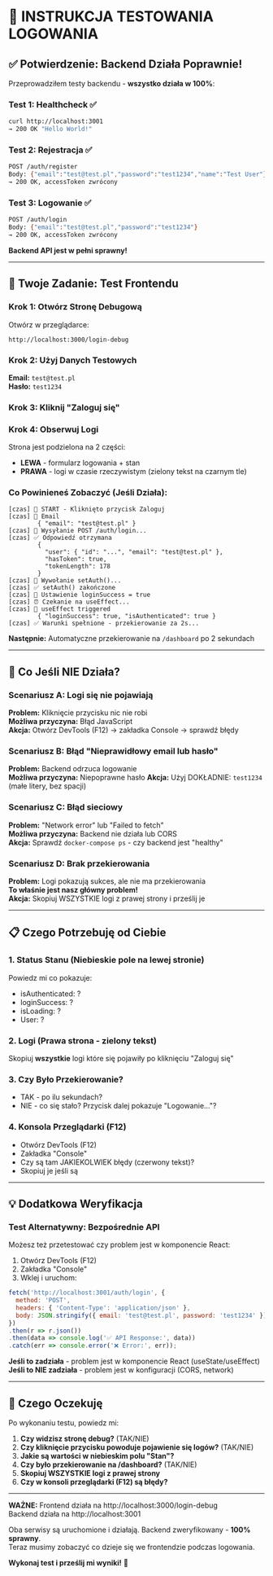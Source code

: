 # 🧪 INSTRUKCJA TESTOWANIA LOGOWANIA

## ✅ Potwierdzenie: Backend Działa Poprawnie!

Przeprowadziłem testy backendu - **wszystko działa w 100%**:

### Test 1: Healthcheck ✅
```bash
curl http://localhost:3001
→ 200 OK "Hello World!"
```

### Test 2: Rejestracja ✅
```bash
POST /auth/register
Body: {"email":"test@test.pl","password":"test1234","name":"Test User"}
→ 200 OK, accessToken zwrócony
```

### Test 3: Logowanie ✅
```bash
POST /auth/login  
Body: {"email":"test@test.pl","password":"test1234"}
→ 200 OK, accessToken zwrócony
```

**Backend API jest w pełni sprawny!**

---

## 🎯 Twoje Zadanie: Test Frontendu

### Krok 1: Otwórz Stronę Debugową

Otwórz w przeglądarce:
```
http://localhost:3000/login-debug
```

### Krok 2: Użyj Danych Testowych

**Email:** `test@test.pl`  
**Hasło:** `test1234`

### Krok 3: Kliknij "Zaloguj się"

### Krok 4: Obserwuj Logi

Strona jest podzielona na 2 części:
- **LEWA** - formularz logowania + stan
- **PRAWA** - logi w czasie rzeczywistym (zielony tekst na czarnym tle)

### Co Powinieneś Zobaczyć (Jeśli Działa):

```
[czas] 🔵 START - Kliknięto przycisk Zaloguj
[czas] 📧 Email
        { "email": "test@test.pl" }
[czas] 📡 Wysyłanie POST /auth/login...
[czas] ✅ Odpowiedź otrzymana
        {
          "user": { "id": "...", "email": "test@test.pl" },
          "hasToken": true,
          "tokenLength": 178
        }
[czas] 💾 Wywołanie setAuth()...
[czas] ✅ setAuth() zakończone
[czas] 🎯 Ustawienie loginSuccess = true
[czas] ⏰ Czekanie na useEffect...
[czas] 🔄 useEffect triggered
        { "loginSuccess": true, "isAuthenticated": true }
[czas] ✅ Warunki spełnione - przekierowanie za 2s...
```

**Następnie:** Automatyczne przekierowanie na `/dashboard` po 2 sekundach

---

## 🐛 Co Jeśli NIE Działa?

### Scenariusz A: Logi się nie pojawiają
**Problem:** Kliknięcie przycisku nic nie robi  
**Możliwa przyczyna:** Błąd JavaScript  
**Akcja:** Otwórz DevTools (F12) → zakładka Console → sprawdź błędy

### Scenariusz B: Błąd "Nieprawidłowy email lub hasło"
**Problem:** Backend odrzuca logowanie  
**Możliwa przyczyna:** Niepoprawne hasło
**Akcja:** Użyj DOKŁADNIE: `test1234` (małe litery, bez spacji)

### Scenariusz C: Błąd sieciowy
**Problem:** "Network error" lub "Failed to fetch"  
**Możliwa przyczyna:** Backend nie działa lub CORS  
**Akcja:** Sprawdź `docker-compose ps` - czy backend jest "healthy"

### Scenariusz D: Brak przekierowania
**Problem:** Logi pokazują sukces, ale nie ma przekierowania  
**To właśnie jest nasz główny problem!**  
**Akcja:** Skopiuj WSZYSTKIE logi z prawej strony i prześlij je

---

## 📋 Czego Potrzebuję od Ciebie

### 1. Status Stanu (Niebieskie pole na lewej stronie)

Powiedz mi co pokazuje:
- isAuthenticated: ?
- loginSuccess: ?
- isLoading: ?
- User: ?

### 2. Logi (Prawa strona - zielony tekst)

Skopiuj **wszystkie** logi które się pojawiły po kliknięciu "Zaloguj się"

### 3. Czy Było Przekierowanie?

- TAK - po ilu sekundach?
- NIE - co się stało? Przycisk dalej pokazuje "Logowanie..."?

### 4. Konsola Przeglądarki (F12)

- Otwórz DevTools (F12)
- Zakładka "Console"
- Czy są tam JAKIEKOLWIEK błędy (czerwony tekst)?
- Skopiuj je jeśli są

---

## 💡 Dodatkowa Weryfikacja

### Test Alternatywny: Bezpośrednie API

Możesz też przetestować czy problem jest w komponencie React:

1. Otwórz DevTools (F12)
2. Zakładka "Console"
3. Wklej i uruchom:

```javascript
fetch('http://localhost:3001/auth/login', {
  method: 'POST',
  headers: { 'Content-Type': 'application/json' },
  body: JSON.stringify({ email: 'test@test.pl', password: 'test1234' })
})
.then(r => r.json())
.then(data => console.log('✅ API Response:', data))
.catch(err => console.error('❌ Error:', err));
```

**Jeśli to zadziała** - problem jest w komponencie React (useState/useEffect)  
**Jeśli to NIE zadziała** - problem jest w konfiguracji (CORS, network)

---

## 🎯 Czego Oczekuję

Po wykonaniu testu, powiedz mi:

1. **Czy widzisz stronę debug?** (TAK/NIE)
2. **Czy kliknięcie przycisku powoduje pojawienie się logów?** (TAK/NIE)
3. **Jakie są wartości w niebieskim polu "Stan"?**
4. **Czy było przekierowanie na /dashboard?** (TAK/NIE)
5. **Skopiuj WSZYSTKIE logi z prawej strony**
6. **Czy w konsoli przeglądarki (F12) są błędy?**

---

**WAŻNE:** Frontend działa na http://localhost:3000/login-debug  
Backend działa na http://localhost:3001

Oba serwisy są uruchomione i działają. Backend zweryfikowany - **100% sprawny**.  
Teraz musimy zobaczyć co dzieje się we frontendzie podczas logowania.

**Wykonaj test i prześlij mi wyniki!** 🚀
